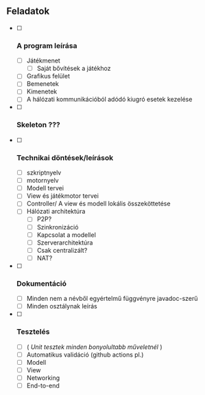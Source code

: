 ## Feladatok

- [ ] ### A program leírása
  - [ ] Játékmenet
    - [ ] Saját bővítések a játékhoz
  - [ ] Grafikus felület
  - [ ] Bemenetek
  - [ ] Kimenetek
  - [ ] A hálózati kommunikációból adódó kiugró esetek kezelése

- [ ] ### Skeleton ???

- [ ] ### Technikai döntések/leírások
  - [ ] szkriptnyelv
  - [ ] motornyelv
  - [ ] Modell tervei
  - [ ] View és játékmotor tervei
  - [ ] Controller/ A view és modell lokális összeköttetése
  - [ ] Hálózati architektúra
    - [ ] P2P?
    - [ ] Szinkronizáció
    - [ ] Kapcsolat a modellel
    - [ ] Szerverarchitektúra
    - [ ] Csak centralizált?
    - [ ] NAT?

- [ ] ### Dokumentáció
  - [ ] Minden nem a névből egyértelmű függvényre javadoc-szerű
  - [ ] Minden osztálynak leírás

- [ ] ### Tesztelés
  - [ ] ( _Unit tesztek minden bonyolultabb műveletnél_ )
  - [ ] Automatikus validáció (github actions pl.)
  - [ ] Modell
  - [ ] View
  - [ ] Networking
  - [ ] End-to-end
